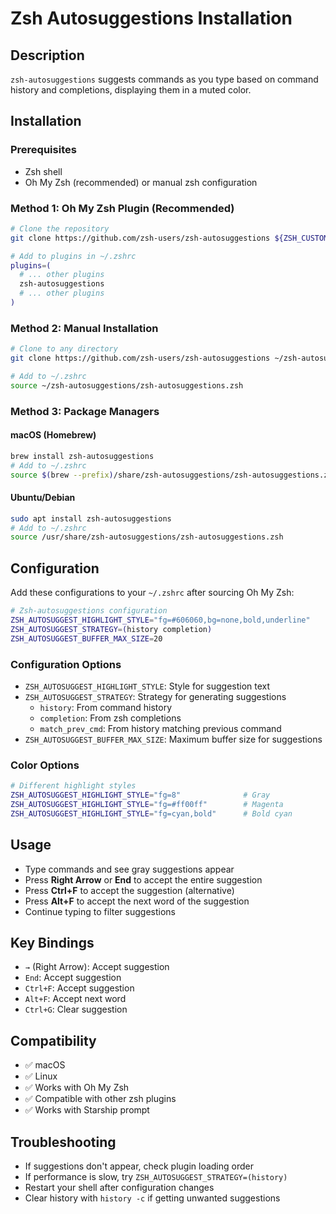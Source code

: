 # Zsh Autosuggestions Installation

## Description
`zsh-autosuggestions` suggests commands as you type based on command history and completions, displaying them in a muted color.

## Installation

### Prerequisites
- Zsh shell
- Oh My Zsh (recommended) or manual zsh configuration

### Method 1: Oh My Zsh Plugin (Recommended)

```bash
# Clone the repository
git clone https://github.com/zsh-users/zsh-autosuggestions ${ZSH_CUSTOM:-~/.oh-my-zsh/custom}/plugins/zsh-autosuggestions

# Add to plugins in ~/.zshrc
plugins=(
  # ... other plugins
  zsh-autosuggestions
  # ... other plugins
)
```

### Method 2: Manual Installation

```bash
# Clone to any directory
git clone https://github.com/zsh-users/zsh-autosuggestions ~/zsh-autosuggestions

# Add to ~/.zshrc
source ~/zsh-autosuggestions/zsh-autosuggestions.zsh
```

### Method 3: Package Managers

#### macOS (Homebrew)
```bash
brew install zsh-autosuggestions
# Add to ~/.zshrc
source $(brew --prefix)/share/zsh-autosuggestions/zsh-autosuggestions.zsh
```

#### Ubuntu/Debian
```bash
sudo apt install zsh-autosuggestions
# Add to ~/.zshrc
source /usr/share/zsh-autosuggestions/zsh-autosuggestions.zsh
```

## Configuration

Add these configurations to your `~/.zshrc` after sourcing Oh My Zsh:

```bash
# Zsh-autosuggestions configuration
ZSH_AUTOSUGGEST_HIGHLIGHT_STYLE="fg=#606060,bg=none,bold,underline"
ZSH_AUTOSUGGEST_STRATEGY=(history completion)
ZSH_AUTOSUGGEST_BUFFER_MAX_SIZE=20
```

### Configuration Options
- `ZSH_AUTOSUGGEST_HIGHLIGHT_STYLE`: Style for suggestion text
- `ZSH_AUTOSUGGEST_STRATEGY`: Strategy for generating suggestions
  - `history`: From command history
  - `completion`: From zsh completions
  - `match_prev_cmd`: From history matching previous command
- `ZSH_AUTOSUGGEST_BUFFER_MAX_SIZE`: Maximum buffer size for suggestions

### Color Options
```bash
# Different highlight styles
ZSH_AUTOSUGGEST_HIGHLIGHT_STYLE="fg=8"              # Gray
ZSH_AUTOSUGGEST_HIGHLIGHT_STYLE="fg=#ff00ff"        # Magenta
ZSH_AUTOSUGGEST_HIGHLIGHT_STYLE="fg=cyan,bold"      # Bold cyan
```

## Usage
- Type commands and see gray suggestions appear
- Press **Right Arrow** or **End** to accept the entire suggestion
- Press **Ctrl+F** to accept the suggestion (alternative)
- Press **Alt+F** to accept the next word of the suggestion
- Continue typing to filter suggestions

## Key Bindings
- `→` (Right Arrow): Accept suggestion
- `End`: Accept suggestion  
- `Ctrl+F`: Accept suggestion
- `Alt+F`: Accept next word
- `Ctrl+G`: Clear suggestion

## Compatibility
- ✅ macOS
- ✅ Linux
- ✅ Works with Oh My Zsh
- ✅ Compatible with other zsh plugins
- ✅ Works with Starship prompt

## Troubleshooting
- If suggestions don't appear, check plugin loading order
- If performance is slow, try `ZSH_AUTOSUGGEST_STRATEGY=(history)`
- Restart your shell after configuration changes
- Clear history with `history -c` if getting unwanted suggestions